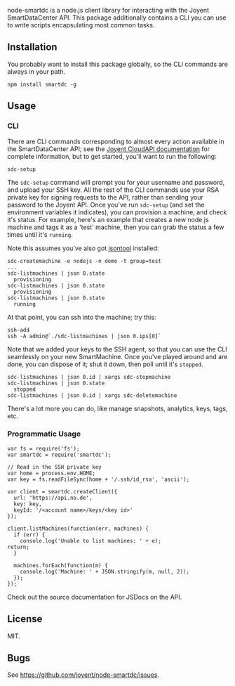 node-smartdc is a node.js client library for interacting with the Joyent
SmartDataCenter API.  This package additionally contains a CLI you can use
to write scripts encapsulating most common tasks.

## Installation

You probably want to install this package globally, so the CLI commands are
always in your path.

    npm install smartdc -g

## Usage

### CLI

There are CLI commands corresponding to almost every action available in the
SmartDataCenter API; see the
[Joyent CloudAPI documentation](http://apidocs.joyent.com/sdcapidoc/cloudapi/) for
complete information, but to get started, you'll want to run the following:

    sdc-setup

The `sdc-setup` command will prompt you for your username and password, and
upload your SSH key.  All the rest of the CLI commands use your RSA private
key for signing requests to the API, rather than sending your password to the
Joyent API.  Once you've run `sdc-setup` (and set the environment variables
it indicates), you can provision a machine, and check it's status.  For example,
here's an example that creates a new node.js machine and tags it as a
'test' machine, then you can grab the status a few times until it's `running`.

Note this assumes you've also got [jsontool](https://github.com/trentm/json)
installed:

    sdc-createmachine -e nodejs -n demo -t group=test
    ...
    sdc-listmachines | json 0.state
      provisioning
    sdc-listmachines | json 0.state
      provisioning
    sdc-listmachines | json 0.state
      running

At that point, you can ssh into the machine; try this:

    ssh-add
    ssh -A admin@`./sdc-listmachines | json 0.ips[0]`

Note that we added your keys to the SSH agent, so that you can use the CLI
seamlessly on your new SmartMachine. Once you've played around and are done,
you can dispose of it; shut it down, then poll until it's `stopped`.

    sdc-listmachines | json 0.id | xargs sdc-stopmachine
    sdc-listmachines | json 0.state
      stopped
    sdc-listmachines | json 0.id | xargs sdc-deletemachine

There's a lot more you can do, like manage snapshots, analytics, keys, tags,
etc.

### Programmatic Usage

    var fs = require('fs');
    var smartdc = require('smartdc');

    // Read in the SSH private key
    var home = process.env.HOME;
    var key = fs.readFileSync(home + '/.ssh/id_rsa', 'ascii');

    var client = smartdc.createClient({
      url: 'https://api.no.de',
      key: key,
      keyId: '/<account name>/keys/<key id>'
    });

    client.listMachines(function(err, machines) {
      if (err) {
        console.log('Unable to list machines: ' + e);
	return;
      }

      machines.forEach(function(m) {
        console.log('Machine: ' + JSON.stringify(m, null, 2));
      });
    });

Check out the source documentation for JSDocs on the API.

## License

MIT.

## Bugs

See <https://github.com/joyent/node-smartdc/issues>.
